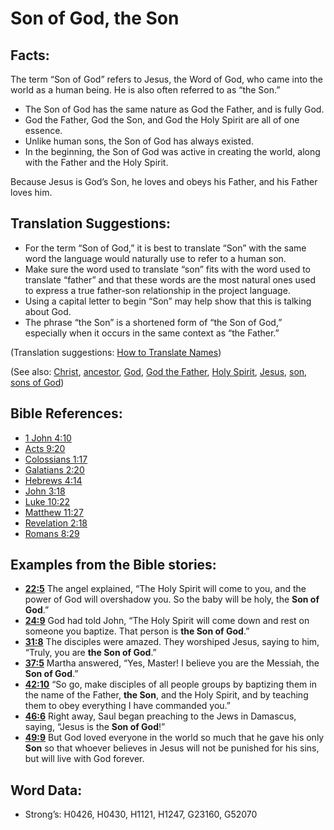 # Son of God, the Son

## Facts:

The term “Son of God” refers to Jesus, the Word of God, who came into the world as a human being. He is also often referred to as “the Son.”

* The Son of God has the same nature as God the Father, and is fully God.
* God the Father, God the Son, and God the Holy Spirit are all of one essence.
* Unlike human sons, the Son of God has always existed.
* In the beginning, the Son of God was active in creating the world, along with the Father and the Holy Spirit.

Because Jesus is God’s Son, he loves and obeys his Father, and his Father loves him.

## Translation Suggestions:

* For the term “Son of God,” it is best to translate “Son” with the same word the language would naturally use to refer to a human son.
* Make sure the word used to translate “son” fits with the word used to translate “father” and that these words are the most natural ones used to express a true father-son relationship in the project language.
* Using a capital letter to begin “Son” may help show that this is talking about God.
* The phrase “the Son” is a shortened form of “the Son of God,” especially when it occurs in the same context as “the Father.”

(Translation suggestions: [How to Translate Names](rc://en/ta/man/translate/translate-names))

(See also: [Christ](../kt/christ.md), [ancestor](../other/father.md), [God](../kt/god.md), [God the Father](../kt/godthefather.md), [Holy Spirit](../kt/holyspirit.md), [Jesus](../kt/jesus.md), [son](../kt/son.md), [sons of God](../kt/sonsofgod.md))

## Bible References:

* [1 John 4:10](rc://en/tn/help/1jn/04/10)
* [Acts 9:20](rc://en/tn/help/act/09/20)
* [Colossians 1:17](rc://en/tn/help/col/01/17)
* [Galatians 2:20](rc://en/tn/help/gal/02/20)
* [Hebrews 4:14](rc://en/tn/help/heb/04/14)
* [John 3:18](rc://en/tn/help/jhn/03/18)
* [Luke 10:22](rc://en/tn/help/luk/10/22)
* [Matthew 11:27](rc://en/tn/help/mat/11/27)
* [Revelation 2:18](rc://en/tn/help/rev/02/18)
* [Romans 8:29](rc://en/tn/help/rom/08/29)

## Examples from the Bible stories:

* __[22:5](rc://en/tn/help/obs/22/05)__ The angel explained, “The Holy Spirit will come to you, and the power of God will overshadow you. So the baby will be holy, the __Son of God__.”
* __[24:9](rc://en/tn/help/obs/24/09)__ God had told John, “The Holy Spirit will come down and rest on someone you baptize. That person is __the Son of God__.”
* __[31:8](rc://en/tn/help/obs/31/08)__ The disciples were amazed. They worshiped Jesus, saying to him, “Truly, you are __the Son of God__.”
* __[37:5](rc://en/tn/help/obs/37/05)__ Martha answered, “Yes, Master! I believe you are the Messiah, the __Son of God__.”
* __[42:10](rc://en/tn/help/obs/42/10)__ “So go, make disciples of all people groups by baptizing them in the name of the Father, __the Son__, and the Holy Spirit, and by teaching them to obey everything I have commanded you.”
* __[46:6](rc://en/tn/help/obs/46/06)__ Right away, Saul began preaching to the Jews in Damascus, saying, “Jesus is the __Son of God__!”
* __[49:9](rc://en/tn/help/obs/49/09)__ But God loved everyone in the world so much that he gave his only __Son__ so that whoever believes in Jesus will not be punished for his sins, but will live with God forever.

## Word Data:

* Strong’s: H0426, H0430, H1121, H1247, G23160, G52070
